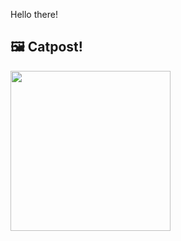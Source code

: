 Hello there!



## 🖼️ Catpost!

<sub>
    <img src="https://cdn2.thecatapi.com/images/st.jpg" height="256">
</sub>

